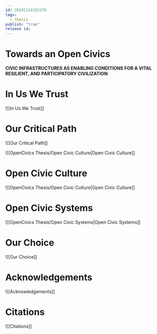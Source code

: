 ```yaml
---
id: 20241124192239
tags:
  - thesis
publish: "true"
release id:
---
```

# Towards an Open Civics

**CIVIC INFRASTRUCTURES AS ENABLING CONDITIONS FOR A VITAL RESILIENT, AND PARTICIPATORY CIVILIZATION**


# In Us We Trust

![[In Us We Trust]]

# Our Critical Path

![[Our Critical Path]]

![[OpenCivics Thesis/Open Civic Culture|Open Civic Culture]]


# Open Civic Culture

![[OpenCivics Thesis/Open Civic Culture|Open Civic Culture]]

# Open Civic Systems

![[OpenCivics Thesis/Open Civic Systems|Open Civic Systems]]

# Our Choice

![[Our Choice]]

# Acknowledgements

![[Acknowledgements]]

# Citations

![[Citations]]